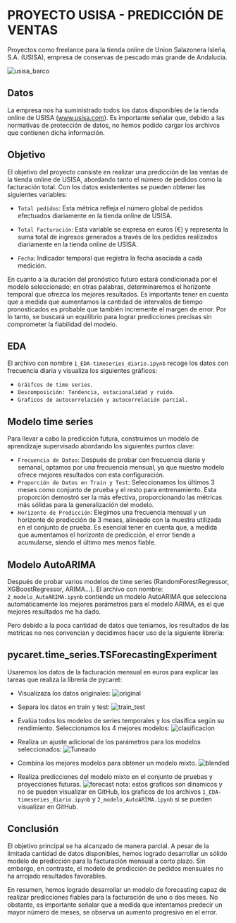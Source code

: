 # PROYECTO USISA - PREDICCIÓN DE VENTAS
Proyectos como freelance  para la tienda online de Union Salazonera Isleña, S.A. (USISA),  empresa de conservas de pescado más grande de Andalucia.

![usisa_barco](https://github.com/AndresMembrillo/proyecto-usisa/assets/145653361/d019eb2f-299d-4f14-b5c2-a1bae1c6bb58)

## Datos
La empresa nos ha suministrado todos los datos disponibles de la tienda online de USISA (www.usisa.com). Es importante señalar que, debido a las normativas de protección de datos, no hemos podido cargar los archivos que contienen dicha información.

## Objetivo 
El objetivo del proyecto consiste en realizar una predicción de las ventas de la tienda online de USISA, abordando tanto el número de pedidos como la facturación total. Con los datos existententes se pueden obtener las siguientes variables:

- `Total pedidos`: Esta métrica refleja el número global de pedidos efectuados diariamente en la tienda online de USISA. 

- `Total Facturación`: Esta variable se expresa en euros (€) y representa la suma total de ingresos generados a través de los pedidos realizados diariamente en la tienda online de USISA.

- `Fecha`: Indicador temporal que registra la fecha asociada a cada medición.

En cuanto a la duración del pronóstico futuro estará condicionada por el modelo seleccionado; en otras palabras, determinaremos el horizonte temporal que ofrezca los mejores resultados. Es importante tener en cuenta que a medida que aumentamos la cantidad de intervalos de tiempo pronosticados es probable que también incremente el margen de error. Por lo tanto, se buscará un equilibrio para lograr predicciones precisas sin comprometer la fiabilidad del modelo.

## EDA

El archivo con nombre `1_EDA-timeseries_diario.ipynb` recoge los datos con frecuencia diaria y visualiza los siguientes gráficos:

- `Gráifcos de time series`.
- `Descomposición: Tendencia, estacionalidad y ruido`.
- `Graficos de autocorrelación y autocorrelación parcial.`

## Modelo time series

Para llevar a cabo la predicción futura, construimos un modelo de aprendizaje supervisado abordando los siguientes puntos clave:

- `Frecuencia de Datos`: Después de probar con frecuencia diaria y semanal, optamos por una frecuencia mensual, ya que nuestro modelo ofrece mejores resultados con esta configuración.
- `Proporción de Datos en Train y Test`: Seleccionamos los últimos 3 meses como conjunto de prueba y el resto para entrenamiento. Esta proporción demostró ser la más efectiva, proporcionando las métricas más sólidas para la generalización del modelo.
- `Horizonte de Predicción`: Elegimos una frecuencia mensual y un horizonte de predicción de 3 meses, alineado con la muestra utilizada en el conjunto de prueba. Es esencial tener en cuenta que, a medida que aumentamos el horizonte de predicción, el error tiende a acumularse, siendo el último mes menos fiable.

## Modelo AutoARIMA
Después de probar varios modelos de time series (RandomForestRegressor, XGBoostRegressor, ARIMA…). El archivo con nombre: `2_modelo_AutoARIMA.ipynb` contiende un modelo AutoARIMA que selecciona automáticamente los mejores parámetros para el modelo ARIMA, es el que mejores resultados me ha dado. 

Pero debido a la poca cantidad de datos que teniamos, los resultados de las metricas no nos convencian y decidimos hacer uso de la siguiente libreria:

## pycaret.time_series.TSForecastingExperiment
Usaremos los datos de la facturación mensual en euros para explicar las tareas que realiza la libreria de pycaret:

- Visualizaza los datos originales:
  ![original](https://github.com/AndresMembrillo/proyecto-usisa/assets/145653361/249f60e6-18a0-435e-945c-4cc46eaf0a40)
  
- Separa los datos en train y test:
  ![train_test](https://github.com/AndresMembrillo/proyecto-usisa/assets/145653361/c83ac201-67be-43cf-aceb-65fde0afb199)
  
- Evalúa todos los modelos de series temporales y los clasifica según su rendimiento. Seleccionamos los 4 mejores modelos:
  ![clasificacion](https://github.com/AndresMembrillo/proyecto-usisa/assets/145653361/2ceece91-4e9e-435b-9d63-171788ba6325)
  
- Realiza un ajuste adicional de los parámetros para los modelos seleccionados:
  ![Tuneado](https://github.com/AndresMembrillo/proyecto-usisa/assets/145653361/7603d07c-7ad6-4dd1-b43b-619d8368b969)
  
- Combina los mejores modelos para obtener un modelo mixto.
  ![blended](https://github.com/AndresMembrillo/proyecto-usisa/assets/145653361/fba90b80-648a-43d3-aa87-a3befe896d44)
  
- Realiza predicciones del modelo mixto en el conjunto de pruebas y proyecciones futuras.
  ![forecast](https://github.com/AndresMembrillo/proyecto-usisa/assets/145653361/c7854303-e32f-4aa9-a140-70479d5f2309)
nota: estos graficos son dinamicos y no se pueden visualizar en GitHub, los graficos de los archivos `1_EDA-timeseries_diario.ipynb` y `2_modelo_AutoARIMA.ipynb` si se pueden visualizar en GitHub.

## Conclusión
El objetivo principal se ha alcanzado de manera parcial. A pesar de la limitada cantidad de datos disponibles, hemos logrado desarrollar un sólido modelo de predicción para la facturación mensual a corto plazo. Sin embargo, en contraste, el modelo de predicción de pedidos mensuales no ha arrojado resultados favorables.

En resumen, hemos logrado desarrollar un modelo de forecasting capaz de realizar predicciones fiables para la facturación de uno o dos meses. No obstante, es importante señalar que a medida que intentamos predecir un mayor número de meses, se observa un aumento progresivo en el error.


